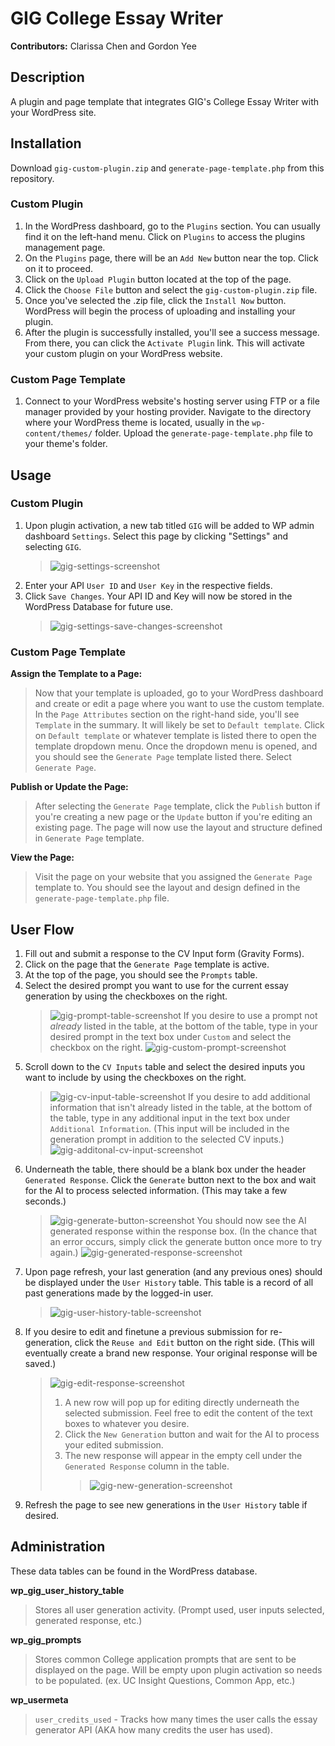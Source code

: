 # GIG College Essay Writer

**Contributors:** Clarissa Chen and Gordon Yee

## Description

A plugin and page template that integrates GIG's College Essay Writer with your WordPress site.

## Installation

Download `gig-custom-plugin.zip` and `generate-page-template.php` from this repository.

### Custom Plugin

1. In the WordPress dashboard, go to the `Plugins` section. You can usually find it on the left-hand menu. Click on `Plugins` to access the plugins management page.
2. On the `Plugins` page, there will be an `Add New` button near the top. Click on it to proceed.
3. Click on the `Upload Plugin` button located at the top of the page.
4. Click the `Choose File` button and select the `gig-custom-plugin.zip` file.
5. Once you've selected the .zip file, click the `Install Now` button. WordPress will begin the process of uploading and installing your plugin.
6. After the plugin is successfully installed, you'll see a success message. From there, you can click the `Activate Plugin` link. This will activate your custom plugin on your WordPress website.

### Custom Page Template

1. Connect to your WordPress website's hosting server using FTP or a file manager provided by your hosting provider. Navigate to the directory where your WordPress theme is located, usually in the `wp-content/themes/` folder. Upload the `generate-page-template.php` file to your theme's folder.

## Usage

### Custom Plugin

1. Upon plugin activation, a new tab titled `GIG` will be added to WP admin dashboard `Settings`. Select this page by clicking "Settings" and selecting `GIG`.
    > ![gig-settings-screenshot](screenshots/gig-settings.png)
2. Enter your API `User ID` and `User Key` in the respective fields.
3. Click `Save Changes`. Your API ID and Key will now be stored in the WordPress Database for future use.
    > ![gig-settings-save-changes-screenshot](screenshots/gig-settings-save-changes.png)

### Custom Page Template

**Assign the Template to a Page:** <br>

> Now that your template is uploaded, go to your WordPress dashboard and create or edit a page where you want to use the custom template. In the `Page Attributes` section on the right-hand side, you'll see `Template` in the summary. It will likely be set to `Default template`. Click on `Default template` or whatever template is listed there to open the template dropdown menu. Once the dropdown menu is opened, and you should see the `Generate Page` template listed there. Select `Generate Page`.

**Publish or Update the Page:** <br>

> After selecting the `Generate Page` template, click the `Publish` button if you're creating a new page or the `Update` button if you're editing an existing page. The page will now use the layout and structure defined in `Generate Page` template.

**View the Page:** <br>

> Visit the page on your website that you assigned the `Generate Page` template to. You should see the layout and design defined in the `generate-page-template.php` file.

## User Flow

1. Fill out and submit a response to the CV Input form (Gravity Forms).
2. Click on the page that the `Generate Page` template is active.
3. At the top of the page, you should see the `Prompts` table.
4. Select the desired prompt you want to use for the current essay generation by using the checkboxes on the right.
    > ![gig-prompt-table-screenshot](screenshots/gig-prompt-table.png)
    > If you desire to use a prompt not _already_ listed in the table, at the bottom of the table, type in your desired prompt in the text box under `Custom` and select the checkbox on the right.
    > ![gig-custom-prompt-screenshot](screenshots/gig-custom-prompt.png)
5. Scroll down to the `CV Inputs` table and select the desired inputs you want to include by using the checkboxes on the right.
    > ![gig-cv-input-table-screenshot](screenshots/gig-cv-input.png)
    > If you desire to add additional information that isn't already listed in the table, at the bottom of the table, type in any additional input in the text box under `Additional Information`. (This input will be included in the generation prompt in addition to the selected CV inputs.)
    > ![gig-additonal-cv-input-screenshot](screenshots/gig-cv-additional.png)
6. Underneath the table, there should be a blank box under the header `Generated Response`. Click the `Generate` button next to the box and wait for the AI to process selected information. (This may take a few seconds.)
    > ![gig-generate-button-screenshot](screenshots/gig-generate-button.png)
    > You should now see the AI generated response within the response box. (In the chance that an error occurs, simply click the generate button once more to try again.)
    > ![gig-generated-response-screenshot](screenshots/gig-generated-response.png)
7. Upon page refresh, your last generation (and any previous ones) should be displayed under the `User History` table. This table is a record of all past generations made by the logged-in user.
    > ![gig-user-history-table-screenshot](screenshots/gig-user-history-table.png)
8. If you desire to edit and finetune a previous submission for re-generation, click the `Reuse and Edit` button on the right side. (This will eventually create a brand new response. Your original response will be saved.)
    > ![gig-edit-response-screenshot](screenshots/gig-edit-response.png)
    >
    > 1. A new row will pop up for editing directly underneath the selected submission. Feel free to edit the content of the text boxes to whatever you desire.
    > 2. Click the `New Generation` button and wait for the AI to process your edited submission.
    > 3. The new response will appear in the empty cell under the `Generated Response` column in the table.
    >     > ![gig-new-generation-screenshot](screenshots/gig-new-generation.png)
9. Refresh the page to see new generations in the `User History` table if desired.

## Administration

These data tables can be found in the WordPress database.

**wp_gig_user_history_table**

> Stores all user generation activity. (Prompt used, user inputs selected, generated response, etc.)

**wp_gig_prompts**

> Stores common College application prompts that are sent to be displayed on the page. Will be empty upon plugin activation so needs to be populated. (ex. UC Insight Questions, Common App, etc.)

**wp_usermeta**

> `user_credits_used` - Tracks how many times the user calls the essay generator API (AKA how many credits the user has used).
